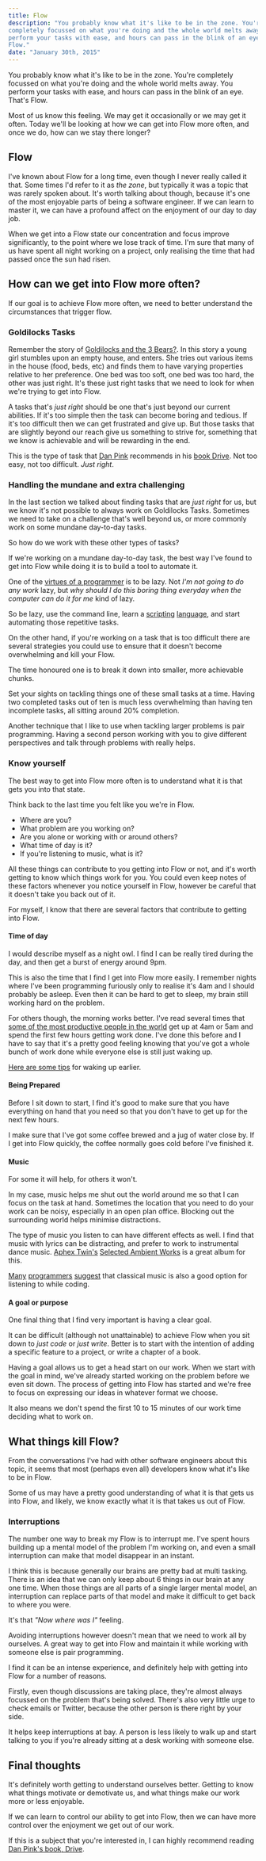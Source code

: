 ```yaml
---
title: Flow
description: "You probably know what it's like to be in the zone. You're
completely focussed on what you're doing and the whole world melts away. You
perform your tasks with ease, and hours can pass in the blink of an eye. That's
Flow."
date: "January 30th, 2015"
---
```


You probably know what it's like to be in the zone. You're
completely focussed on what you're doing and the whole world melts away. You
perform your tasks with ease, and hours can pass in the blink of an eye. That's
Flow.

Most of us know this feeling. We may get it occasionally or we may get it
often. Today we'll be looking at how we can get into Flow more often, and once
we do, how can we stay there longer?

## Flow

I've known about Flow for a long time, even though I never really called it that. Some
times I'd refer to it as _the zone_, but typically it was a topic that was rarely spoken about. It's
worth talking about though, because it's one of the most enjoyable parts of
being a software engineer. If we can learn to master it, we can have a profound
affect on the enjoyment of our day to day job.

When we get into a Flow state our concentration and focus improve significantly,
to the point where we lose track of time. I'm sure that many of us have spent
all night working on a project, only realising the time that had passed once the
sun had risen.

## How can we get into Flow more often?

If our goal is to achieve Flow more often, we need to better understand the
circumstances that trigger flow.

### Goldilocks Tasks

Remember the story of [Goldilocks and the 3
Bears?](http://en.wikipedia.org/wiki/The_Story_of_the_Three_Bears#Later_variations:_Goldilocks). In this story a young
girl stumbles upon an empty house, and enters. She tries out various items in
the house (food, beds, etc) and finds them to have varying properties relative to her
preference. One bed was too soft, one bed was too hard, the other
was just right. It's these just right tasks that we need to look for when we're
trying to get into Flow.

A tasks that's *just right* should be one that's just beyond our current
abilities. If it's too simple then the task can become boring and tedious. If
it's too difficult then we can get frustrated and give up. But those tasks that
are slightly beyond our reach give us something to strive for, something that we know is
achievable and will be rewarding in the end.

This is the type of task that [Dan Pink](http://www.danpink.com/) recommends in 
his [book Drive](http://amzn.to/1MGqFr5). Not too easy, not too difficult. *Just right*.

### Handling the mundane and extra challenging

In the last section we talked about finding tasks that are *just right* for us,
but we know it's not possible to always work on Goldilocks Tasks. Sometimes we
need to take on a challenge that's well beyond us, or more commonly work on some
mundane day-to-day tasks.

So how do we work with these other types of tasks?

If we're working on a mundane day-to-day task, the best way I've found to get
into Flow while doing it is to build a tool to automate it.

One of the [virtues of a programmer](http://threevirtues.com/) is to be lazy. Not _I'm not going to do any
work_ lazy, but _why should I do this boring thing everyday when the computer
can do it for me_ kind of lazy.

So be lazy, use the command line, learn a
[scripting](http://tldp.org/HOWTO/Bash-Prog-Intro-HOWTO.html) [language](https://www.ruby-lang.org/en/documentation/quickstart/), and start
automating those repetitive tasks.

On the other hand, if you're working on a task that is too difficult there are
several strategies you could use to ensure that it doesn't become
overwhelming and kill your Flow.

The time honoured one is to break it down into smaller, more achievable chunks.

Set your sights on tackling things one of these small tasks at a time. Having
two completed tasks out of ten is much less overwhelming than having ten
incomplete tasks, all sitting around 20% completion.

Another technique that I like to use when tackling larger problems is pair
programming. Having a second person working with you to give different
perspectives and talk through problems with really helps.

### Know yourself

The best way to get into Flow more often is to understand what it is that gets
you into that state.

Think back to the last time you felt like you we're in Flow.

* Where are you?
* What problem are you working on?
* Are you alone or working with or around others?
* What time of day is it?
* If you're listening to music, what is it?

All these things can contribute to you getting into Flow or not, and it's worth
getting to know which things work for you. You could even keep notes of these
factors whenever you notice yourself in Flow, however be careful that it doesn't
take you back out of it.

For myself, I know that there are several factors that contribute to getting into
Flow.

#### Time of day

I would describe myself as a night owl. I find I can be really tired during the
day, and then get a burst of energy around 9pm.

This is also the time that I find I get into Flow more easily. I remember nights
where I've been programming furiously only to realise it's 4am and I should
probably be asleep. Even then it can be hard to get to sleep, my brain
still working hard on the problem.

For others though, the morning works better. I've read several times that [some
of the most productive people in the
world](http://www.inc.com/news/articles/2010/07/research-says-morning-people-are-more-proactive.html) get up at 4am or 5am and spend the
first few hours getting work done. I've done this before and I have to say that
it's a pretty good feeling knowing that you've got a whole bunch of work done
while everyone else is still just waking up.

[Here are some tips](http://zenhabits.net/early/) for waking up earlier.

#### Being Prepared

Before I sit down to start, I find it's good to make sure that you have
everything on hand that you need so that you don't have to get up for the next
few hours.

I make sure that I've got some coffee brewed and a jug of water close by. If I
get into Flow quickly, the coffee normally goes cold before I've finished it.

#### Music

For some it will help, for others it won't.

In my case, music helps me shut out the world around me so that I can focus on
the task at hand. Sometimes the location that you need to do your work can be noisy,
especially in an open plan office. Blocking out the surrounding
world helps minimise distractions.

The type of music you listen to can have different effects as well. I find that
music with lyrics can be distracting, and prefer to work to instrumental dance
music. [Aphex Twin's](https://twitter.com/aphextwin) [Selected Ambient Works](http://amzn.to/1LkeOnn) is a great album for this.

[Many](http://www.reddit.com/comments/6l9t9/best_background_music_for_programming) [programmers](https://raam.org/2007/coding-to-classical-music/) [suggest](http://ask.slashdot.org/story/09/12/12/0352216/music-while-programming) that classical music is also a good option for listening to while coding.

#### A goal or purpose

One final thing that I find very important is having a clear goal.

It can be difficult (although not unattainable) to achieve Flow when you sit
down to _just code_ or _just write_. Better is to start with the intention of
adding a specific feature to a project, or write a chapter of a book.

Having a goal allows us to get a head start on our work. When we start with
the goal in mind, we've already started working on the problem before we even
sit down. The process of getting into Flow has started and we're free to focus
on expressing our ideas in whatever format we choose.

It also means we don't spend the first 10 to 15 minutes of our work time
deciding what to work on.

## What things kill Flow?

From the conversations I've had with other software engineers about this topic,
it seems that most (perhaps even all) developers know what it's like to be in Flow.

Some of us may have a pretty good understanding of what it is that gets us
into Flow, and likely, we know exactly what it is that takes us out of Flow.

### Interruptions

The number one way to break my Flow is to interrupt me. I've spent hours building
up a mental model of the problem I'm working on, and even a small interruption can make that
model disappear in an instant.

I think this is because generally our brains are pretty bad at multi tasking.
There is an idea that we can only keep about 6 things in our brain at any one
time. When those things are all parts of a single larger mental model, an
interruption can replace parts of that model and make it difficult to get back
to where you were.

It's that _"Now where was I"_ feeling.

Avoiding interruptions however doesn't mean that we need to work all by
ourselves. A great way to get into Flow and maintain it while working with
someone else is pair programming.

I find it can be an intense experience, and definitely help with getting into
Flow for a number of reasons.

Firstly, even though discussions are taking place, they're almost always
focussed on the problem that's being solved. There's also very little urge to
check emails or Twitter, because the other person is there right by your side.

It helps keep interruptions at bay. A person is less likely to walk up and
start talking to you if you're already sitting at a desk working with someone
else.

## Final thoughts

It's definitely worth getting to understand ourselves better. Getting to know
what things motivate or demotivate us, and what things make our work more or
less enjoyable.

If we can learn to control our ability to get into Flow, then we can have more
control over the enjoyment we get out of our work.

If this is a subject that you're interested in, I can highly recommend reading
[Dan Pink's book, Drive](http://amzn.to/1MGqFr5).
